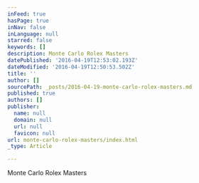 ```yaml
---
inFeed: true
hasPage: true
inNav: false
inLanguage: null
starred: false
keywords: []
description: Monte Carlo Rolex Masters
datePublished: '2016-04-19T12:53:02.193Z'
dateModified: '2016-04-19T12:50:53.502Z'
title: ''
author: []
sourcePath: _posts/2016-04-19-monte-carlo-rolex-masters.md
published: true
authors: []
publisher:
  name: null
  domain: null
  url: null
  favicon: null
url: monte-carlo-rolex-masters/index.html
_type: Article

---
```

Monte Carlo Rolex Masters